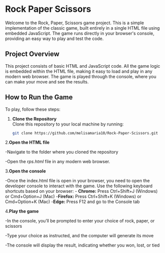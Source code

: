 # Rock Paper Scissors

Welcome to the Rock, Paper, Scissors game project. This is a simple implementation of the classic game, built entirely in a single HTML file using embedded JavaScript. The game runs directly in your browser's console, providing an easy way to play and test the code.

## Project Overview
This project consists of basic HTML and JavaScript code. All the game logic is embedded within the HTML file, making it easy to load and play in any modern web browser. The game is played through the console, where you can make your move and see the results.

## How to Run the Game

To play, follow these steps:

1. **Clone the Repository**  
   Clone this repository to your local machine by running:
   ```bash
   git clone https://github.com/melisamaria10/Rock-Paper-Scissors.git

2.**Open the HTML file**

-Navigate to the folder where you cloned the repository

-Open the *rps.html* file in any modern web browser.

3.**Open the console**

-Once the index.html file is open in your browser, you need to open the developer console to interact with the game. Use the following keyboard shortcuts based on your browser:
    - **Chrome:** Press Ctrl+Shift+J (Windows) or Cmd+Option+J (Mac)
    -**Firefox:** Press Ctrl+Shift+K (Windows) or Cmd+Option+K (Mac)
    -**Edge:** Press F12 and go to the Console tab

4.**Play the game**

  -In the console, you’ll be prompted to enter your choice of rock, paper, or scissors
  
  -Type your choice as instructed, and the computer will generate its move
  
  -The console will display the result, indicating whether you won, lost, or tied


  
